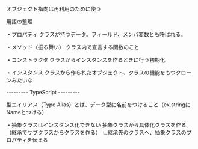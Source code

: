 
オブジェクト指向は再利用のために使う

用語の整理

・プロパティ
クラスが持つデータ。フィールド、メンバ変数とも呼ばれる。

・メソッド（振る舞い）
クラス内で宣言する関数のこと

・コンストラクタ
クラスからインスタンスを作るときに行う初期化

・インスタンス
クラスから作られたオブジェクト、クラスの機能をもつクローンみたいな


--------- TypeScript ---------

型エイリアス（Type Alias）とは、データ型に名前をつけること（ex.stringにNameとつける）

・抽象クラスはインスタンス化できない
抽象クラスから具体化クラスを作る。（継承でサブクラスからクラスを作る）
 ∟継承先のクラスへ、抽象クラスのプロパティを伝える